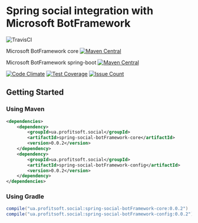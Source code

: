 # Spring social integration with Microsoft BotFramework
![TravisCI](https://travis-ci.org/antonleliuk/spring-social-botFramework.svg?branch=master)

Microsoft BotFramework core 
[![Maven Central](https://maven-badges.herokuapp.com/maven-central/ua.profitsoft.social/spring-social-botFramework-core/badge.svg)](https://maven-badges.herokuapp.com/maven-central/ua.profitsoft.social/spring-social-botFramework-core)

Microsoft BotFramework spring-boot
[![Maven Central](https://maven-badges.herokuapp.com/maven-central/ua.profitsoft.social/spring-social-botFramework-config/badge.svg)](https://maven-badges.herokuapp.com/maven-central/ua.profitsoft.social/spring-social-botFramework-config)

[![Code Climate](https://codeclimate.com/github/antonleliuk/spring-social-botFramework/badges/gpa.svg)](https://codeclimate.com/github/antonleliuk/spring-social-botFramework)
[![Test Coverage](https://codeclimate.com/github/antonleliuk/spring-social-botFramework/badges/coverage.svg)](https://codeclimate.com/github/antonleliuk/spring-social-botFramework/coverage)
[![Issue Count](https://codeclimate.com/github/antonleliuk/spring-social-botFramework/badges/issue_count.svg)](https://codeclimate.com/github/antonleliuk/spring-social-botFramework)

## Getting Started
### Using Maven
```xml
<dependencies>
    <dependency>
        <groupId>ua.profitsoft.social</groupId>
        <artifactId>spring-social-botFramework-core</artifactId>
        <version>0.0.2</version>
    </dependency>
    <dependency>
        <groupId>ua.profitsoft.social</groupId>
        <artifactId>spring-social-botFramework-config</artifactId>
        <version>0.0.2</version>
    </dependency>
</dependencies>

```

### Using Gradle
```groovy
compile("ua.profitsoft.social:spring-social-botFramework-core:0.0.2")
compile("ua.profitsoft.social:spring-social-botFramework-config:0.0.2")
```